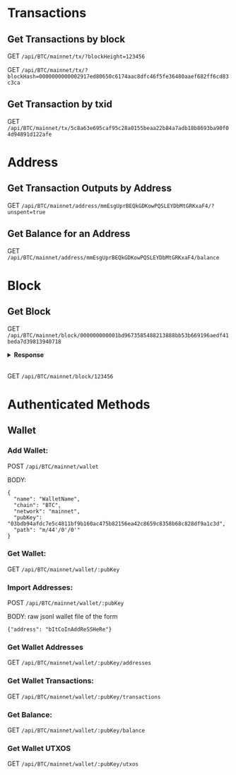# Transactions

## Get Transactions by block

GET `/api/BTC/mainnet/tx/?blockHeight=123456`

GET `/api/BTC/mainnet/tx/?blockHash=0000000000002917ed80650c6174aac8dfc46f5fe36480aaef682ff6cd83c3ca`

## Get Transaction by txid

GET `/api/BTC/mainnet/tx/5c8a63e695caf95c28a0155beaa22b84a7adb18b8693ba90f04d94891d122afe`

# Address

## Get Transaction Outputs by Address

GET `/api/BTC/mainnet/address/mmEsgUprBEQkGDKowPQSLEYDbMtGRKxaF4/?unspent=true`

## Get Balance for an Address

GET `/api/BTC/mainnet/address/mmEsgUprBEQkGDKowPQSLEYDbMtGRKxaF4/balance`

# Block

## Get Block

GET `/api/BTC/mainnet/block/000000000001bd9673585488213888bb53b669196aedf41beda7d39813940718`

<details>
<summary><b>Response</b></summary>
<br>

```
{
    "_id": "5c3612679e28322477a90cd2",
    "chain": "BTC",
    "network": "mainnet",
    "hash": "000000000001bd9673585488213888bb53b669196aedf41beda7d39813940718",
    "height": 99720,
    "version": 1,
    "size": 439,
    "merkleRoot": "5a8a0af17855da42b358b47053c72558aaef2773fdd6fc845500fea6189b93f0",
    "time": "2010-12-27T20:41:12.000Z",
    "timeNormalized": "2010-12-27T20:41:12.000Z",
    "nonce": 1837081266,
    "bits": 453281356,
    "previousBlockHash": "0000000000000133e27223dfdbd4519cd38b982760826456c7ff3bb2cc9a5e5e",
    "nextBlockHash": "000000000000a9d244f9e21224bb9188dfe8c9c4e9f8b6f9f1a9dbd8e8bf8b68",
    "reward": 5000000000,
    "transactionCount": 2,
    "confirmations": 3
}
```

</details>
<br>

GET `/api/BTC/mainnet/block/123456`

# Authenticated Methods
## Wallet

### Add Wallet:

POST `/api/BTC/mainnet/wallet`

BODY:
```
{
  "name": "WalletName",
  "chain": "BTC",
  "network": "mainnet",
  "pubKey": "03bdb94afdc7e5c4811bf9b160ac475b82156ea42c8659c8358b68c828df9a1c3d",
  "path": "m/44'/0'/0'"
}
```

### Get Wallet:

GET `/api/BTC/mainnet/wallet/:pubKey`

### Import Addresses:

POST `/api/BTC/mainnet/wallet/:pubKey`

BODY: raw jsonl wallet file of the form
```
{"address": "bItCoInAddReSSHeRe"}
```

### Get Wallet Addresses

GET `/api/BTC/mainnet/wallet/:pubKey/addresses`

### Get Wallet Transactions:

GET `/api/BTC/mainnet/wallet/:pubKey/transactions`

### Get Balance:

GET `/api/BTC/mainnet/wallet/:pubKey/balance`

### Get Wallet UTXOS

GET `/api/BTC/mainnet/wallet/:pubKey/utxos`
